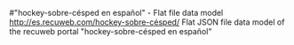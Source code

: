 #"hockey-sobre-césped en español" - Flat file data model
http://es.recuweb.com/hockey-sobre-césped/
Flat JSON file data model of the recuweb portal "hockey-sobre-césped en español"

